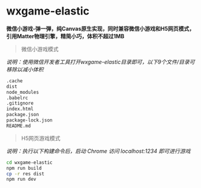# wxgame-elastic
**微信小游戏-弹一弾，纯Canvas原生实现，同时兼容微信小游戏和H5网页模式，引用Matter物理引擎，精简小巧，体积不超过1MB**

>微信小游戏模式

*说明：使用微信开发者工具打开wxgame-elastic目录即可，以下9个文件/目录可移除以减小体积*

```sh
.cache
dist
node_modules
.babelrc
.gitignore
index.html
package.json
package-lock.json
README.md
```

>H5网页游戏模式

*说明：执行以下构建命令后，启动 Chrome 访问 localhost:1234 即可进行游戏*

```sh
cd wxgame-elastic
npm run build
cp -r res dist
npm run dev
```



